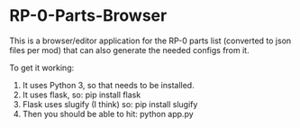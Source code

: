 # RP-0-Parts-Browser
This is a browser/editor application for the RP-0 parts list (converted to json files per mod)  that can also generate the needed configs from it.

To get it working:
   1. It uses Python 3, so that needs to be installed.
   2. It uses flask, so:  pip install flask
   3. Flask uses slugify (I think) so:  pip install slugify
   4. Then you should be able to hit:  python app.py
